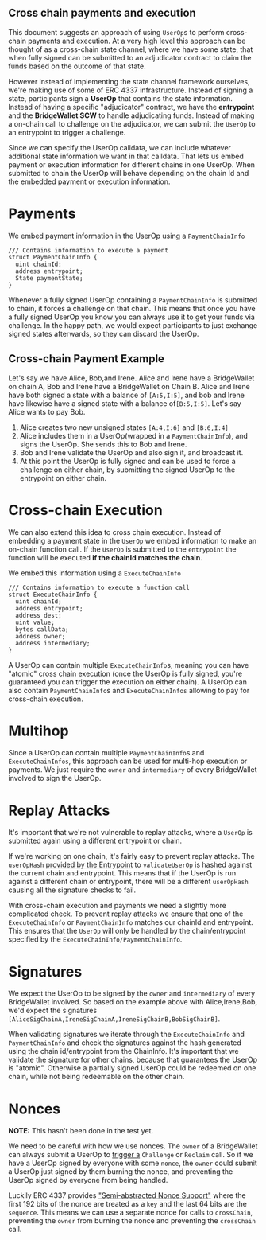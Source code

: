 ## Cross chain payments and execution

This document suggests an approach of using `UserOp`s to perform cross-chain payments and execution. At a very high level this approach can be thought of as a cross-chain state channel, where we have some state, that when fully signed can be submitted to an adjudicator contract to claim the funds based on the outcome of that state.

However instead of implementing the state channel framework ourselves, we're making use of some of ERC 4337 infrastructure. Instead of signing a state, participants sign a **UserOp** that contains the state information. Instead of having a specific "adjudicator" contract, we have the **entrypoint** and the **BridgeWallet SCW** to handle adjudicating funds. Instead of making a on-chain call to challenge on the adjudicator, we can submit the `UserOp` to an entrypoint to trigger a challenge.

Since we can specify the UserOp calldata, we can include whatever additional state information we want in that calldata. That lets us embed payment or execution information for different chains in one UserOp. When submitted to chain the UserOp will behave depending on the chain Id and the embedded payment or execution information.

# Payments

We embed payment information in the UserOp using a `PaymentChainInfo`

```sol
/// Contains information to execute a payment
struct PaymentChainInfo {
  uint chainId;
  address entrypoint;
  State paymentState;
}

```

Whenever a fully signed UserOp containing a `PaymentChainInfo` is submitted to chain, it forces a challenge on that chain. This means that once you have a fully signed UserOp you know you can always use it to get your funds via challenge. In the happy path, we would expect participants to just exchange signed states afterwards, so they can discard the UserOp.

## Cross-chain Payment Example

Let's say we have Alice, Bob,and Irene. Alice and Irene have a BridgeWallet on chain A, Bob and Irene have a BridgeWallet on Chain B. Alice and Irene have both signed a state with a balance of `[A:5,I:5]`, and bob and Irene have likewise have a signed state with a balance of`[B:5,I:5]`. Let's say Alice wants to pay Bob.

1. Alice creates two new unsigned states `[A:4,I:6]` and `[B:6,I:4]`
2. Alice includes them in a UserOp(wrapped in a `PaymentChainInfo`), and signs the UserOp. She sends this to Bob and Irene.
3. Bob and Irene validate the UserOp and also sign it, and broadcast it.
4. At this point the UserOp is fully signed and can be used to force a challenge on either chain, by submitting the signed UserOp to the entrypoint on either chain.

# Cross-chain Execution

We can also extend this idea to cross chain execution. Instead of embedding a payment state in the `UserOp` we embed information to make an on-chain function call. If the `UserOp` is submitted to the `entrypoint` the function will be executed **if the chainId matches the chain**.

We embed this information using a `ExecuteChainInfo`

```sol
/// Contains information to execute a function call
struct ExecuteChainInfo {
  uint chainId;
  address entrypoint;
  address dest;
  uint value;
  bytes callData;
  address owner;
  address intermediary;
}
```

A UserOp can contain multiple `ExecuteChainInfo`s, meaning you can have "atomic" cross chain execution (once the UserOp is fully signed, you're guaranteed you can trigger the execution on either chain). A UserOp can also contain `PaymentChainInfo`s and `ExecuteChainInfos` allowing to pay for cross-chain execution.

# Multihop

Since a UserOp can contain multiple `PaymentChainInfo`s and `ExecuteChainInfos`, this approach can be used for multi-hop execution or payments. We just require the `owner` and `intermediary` of every BridgeWallet involved to sign the UserOp.

# Replay Attacks

It's important that we're not vulnerable to replay attacks, where a `UserOp` is submitted again using a different entrypoint or chain.

If we're working on one chain, it's fairly easy to prevent replay attacks. The `userOpHash` [provided by the Entrypoint](https://github.com/magmo/Bridge-Wallet/blob/ad6d24fa2435f449751d1b61e24d12faff1f83a9/contracts/core/EntryPoint.sol#L298) to `validateUserOp` is hashed against the current chain and entrypoint. This means that if the UserOp is run against a different chain or entrypoint, there will be a different `userOpHash` causing all the signature checks to fail.

With cross-chain execution and payments we need a slightly more complicated check. To prevent replay attacks we ensure that one of the `ExecuteChainInfo` or `PaymentChainInfo` matches our chainId and entrypoint. This ensures that the `UserOp` will only be handled by the chain/entrypoint specified by the `ExecuteChainInfo/PaymentChainInfo`.

# Signatures

We expect the UserOp to be signed by the `owner` and `intermediary` of every BridgeWallet involved. So based on the example above with Alice,Irene,Bob, we'd expect the signatures `[AliceSigChainA,IreneSigChainA,IreneSigChainB,BobSigChainB]`.

When validating signatures we iterate through the `ExecuteChainInfo` and `PaymentChainInfo` and check the signatures against the hash generated using the chain id/entrypoint from the ChainInfo. It's important that we validate the signature for other chains, because that guarantees the UserOp is "atomic". Otherwise a partially signed UserOp could be redeemed on one chain, while not being redeemable on the other chain.

# Nonces

**NOTE:** This hasn't been done in the test yet.

We need to be careful with how we use nonces. The `owner` of a BridgeWallet can always submit a UserOp to [trigger a](https://github.com/magmo/Bridge-Wallet/blob/66dbb9c41ea8830218265b4def76824320df6bca/contracts/SCBridgeWallet.sol#L207) `Challenge` or `Reclaim` call. So if we have a UserOp signed by everyone with some `nonce`, the `owner` could submit a UserOp just signed by them burning the nonce, and preventing the UserOp signed by everyone from being handled.

Luckily ERC 4337 provides ["Semi-abstracted Nonce Support"](https://eips.ethereum.org/EIPS/eip-4337#semi-abstracted-nonce-support) where the first 192 bits of the nonce are treated as a `key` and the last 64 bits are the `sequence`. This means we can use a separate nonce for calls to `crossChain`, preventing the `owner` from burning the nonce and preventing the `crossChain` call.
